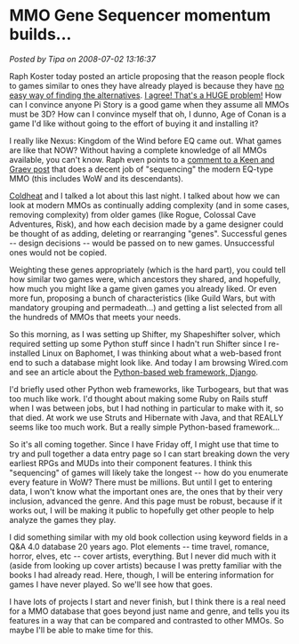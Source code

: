 # MMO Gene Sequencer momentum builds...

*Posted by Tipa on 2008-07-02 13:16:37*

Raph Koster today posted an article proposing that the reason people flock to games similar to ones they have already played is because they have [no easy way of finding the alternatives](http://www.raphkoster.com/2008/07/02/do-players-know-what-they-want/). [I agree! That's a HUGE problem!](../../../index.php/2008/07/01/sequencing-mmo-dna/) How can I convince anyone Pi Story is a good game when they assume all MMOs must be 3D? How can I convince myself that oh, I dunno, Age of Conan is a game I'd like without going to the effort of buying it and installing it?

I really like Nexus: Kingdom of the Wind before EQ came out. What games are like that NOW? Without having a complete knowledge of all MMOs available, you can't know. Raph even points to a [comment to a Keen and Graev post](http://www.keenandgraev.com/?p=1103#comment-15021) that does a decent job of "sequencing" the modern EQ-type MMO (this includes WoW and its descendants).

[Coldheat](http://www.eq2-guides.com/) and I talked a lot about this last night. I talked about how we can look at modern MMOs as continually adding complexity (and in some cases, removing complexity) from older games (like Rogue, Colossal Cave Adventures, Risk), and how each decision made by a game designer could be thought of as adding, deleting or rearranging "genes". Successful genes -- design decisions -- would be passed on to new games. Unsuccessful ones would not be copied.

Weighting these genes appropriately (which is the hard part), you could tell how similar two games were, which ancestors they shared, and hopefully, how much you might like a game given games you already liked. Or even more fun, proposing a bunch of characteristics (like Guild Wars, but with mandatory grouping and permadeath...) and getting a list selected from all the hundreds of MMOs that meets your needs.

So this morning, as I was setting up Shifter, my Shapeshifter solver, which required setting up some Python stuff since I hadn't run Shifter since I re-installed Linux on Baphomet, I was thinking about what a web-based front end to such a database might look like. And today I am browsing Wired.com and see an article about the [Python-based web framework, Django](http://www.webmonkey.com/tutorial/Get_Started_With_Django).

I'd briefly used other Python web frameworks, like Turbogears, but that was too much like work. I'd thought about making some Ruby on Rails stuff when I was between jobs, but I had nothing in particular to make with it, so that died. At work we use Struts and Hibernate with Java, and that REALLY seems like too much work. But a really simple Python-based framework...

So it's all coming together. Since I have Friday off, I might use that time to try and pull together a data entry page so I can start breaking down the very earliest RPGs and MUDs into their component features. I think this "sequencing" of games will likely take the longest -- how do you enumerate every feature in WoW? There must be millions. But until I get to entering data, I won't know what the important ones are, the ones that by their very inclusion, advanced the genre. And this page must be robust, because if it works out, I will be making it public to hopefully get other people to help analyze the games they play.

I did something similar with my old book collection using keyword fields in a Q&A 4.0 database 20 years ago. Plot elements -- time travel, romance, horror, elves, etc -- cover artists, everything. But I never did much with it (aside from looking up cover artists) because I was pretty familiar with the books I had already read. Here, though, I will be entering information for games I have never played. So we'll see how that goes.

I have lots of projects I start and never finish, but I think there is a real need for a MMO database that goes beyond just name and genre, and tells you its features in a way that can be compared and contrasted to other MMOs. So maybe I'll be able to make time for this.

